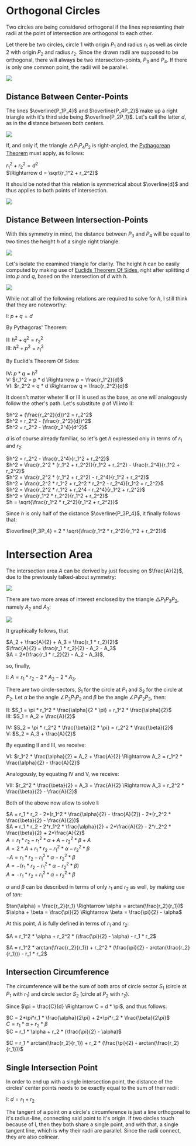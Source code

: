 # Orthogonal Circles

Two circles are being considered orthogonal if the lines representing their radii at the point of intersection are orthogonal to each other.

Let there be two circles, circle $1$ with origin $P_1$ and radius $r_1$ as well as circle $2$ with origin $P_2$ and radius $r_2$. Since the drawn radii are supposed to be orthogonal, there will always be two intersection-points, $P_3$ and $P_4$. If there is only one common point, the radii will be parallel.

<img src="/img/orthogonal_circles__1.jpg" class="third-width-image"/>

## Distance Between Center-Points

The lines $\overline{P_1P_4}$ and $\overline{P_4P_2}$ make up a right triangle with it's third side being $\overline{P_2P_1}$. Let's call the latter $d$, as in the $\mathrm{\textbf{d}istance}$ between both centers.

<img src="/img/orthogonal_circles__2.jpg" class="third-width-image"/>

If, and only if, the triangle $\triangle{P_1P_4P_2}$ is right-angled, the [Pythagorean Theorem](pythagorean_theorem.md) must apply, as follows:

$r_1^2 + r_2^2 = d^2$<br>
$\Rightarrow d = \sqrt{r_1^2 + r_2^2}$

It should be noted that this relation is symmetrical about $\overline{d}$ and thus applies to both points of intersection.

<img src="/img/orthogonal_circles__3.jpg" class="third-width-image"/>

## Distance Between Intersection-Points

With this symmetry in mind, the distance between $P_3$ and $P_4$ will be equal to two times the height $h$ of a single right triangle.

<img src="/img/orthogonal_circles__4.jpg" class="third-width-image"/>

Let's isolate the examined triangle for clarity. The height $h$ can be easily computed by making use of [Euclids Theorem Of Sides](euclids_theorem_of_sides.md), right after splitting $d$ into $p$ and $q$, based on the intersection of $d$ with $h$.

<img src="/img/orthogonal_circles__5.jpg" class="third-width-image"/>

While not all of the following relations are required to solve for $h$, I still think that they are noteworthy:

$\mathrm{I}$: $p + q = d$<br>

By Pythagoras' Theorem:

$\mathrm{II}$: $h^2 + q^2 = r_2^2$<br>
$\mathrm{III}$: $h^2 + p^2 = r_1^2$

By Euclid's Theorem Of Sides:

$\mathrm{IV}$: $p * q = h^2$<br>
$\mathrm{V}$: $r_1^2 = p * d \Rightarrow p = \frac{r_1^2}{d}$<br>
$\mathrm{VI}$: $r_2^2 = q * d \Rightarrow q = \frac{r_2^2}{d}$

It doesn't matter wheter $\mathrm{II}$ or $\mathrm{III}$ is used as the base, as one will analogously follow the other's path. Let's substitute $q$ of $\mathrm{VI}$ into $\mathrm{II}$:

$h^2 + (\frac{r_2^2}{d})^2 = r_2^2$<br>
$h^2 = r_2^2 - (\frac{r_2^2}{d})^2$<br>
$h^2 = r_2^2 - \frac{r_2^4}{d^2}$

$d$ is of course already familiar, so let's get $h$ expressed only in terms of $r_1$ and $r_2$:

$h^2 = r_2^2 - \frac{r_2^4}{r_1^2 + r_2^2}$<br>
$h^2 = \frac{r_2^2 * (r_1^2 + r_2^2)}{r_1^2 + r_2^2} - \frac{r_2^4}{r_1^2 + r_2^2}$<br>
$h^2 = \frac{r_2^2 * (r_1^2 + r_2^2) - r_2^4}{r_1^2 + r_2^2}$<br>
$h^2 = \frac{r_2^2 * r_1^2 + r_2^2 * r_2^2 - r_2^4}{r_1^2 + r_2^2}$<br>
$h^2 = \frac{r_2^2 * r_1^2 + r_2^4 - r_2^4}{r_1^2 + r_2^2}$<br>
$h^2 = \frac{r_1^2 * r_2^2}{r_1^2 + r_2^2}$<br>
$h = \sqrt{\frac{r_1^2 * r_2^2}{r_1^2 + r_2^2}}$

Since $h$ is only half of the distance $\overline{P_3P_4}$, it finally follows that:

$\overline{P_3P_4} = 2 * \sqrt{\frac{r_1^2 * r_2^2}{r_1^2 + r_2^2}}$

# Intersection Area

The intersection area $A$ can be derived by just focusing on $\frac{A}{2}$, due to the previously talked-about symmetry:

<img src="/img/orthogonal_circles__6.jpg" class="third-width-image"/>

There are two more areas of interest enclosed by the triangle $\triangle{P_1P_3P_2}$, namely $A_2$ and $A_3$:

<img src="/img/orthogonal_circles__7.jpg" class="third-width-image"/>

It graphically follows, that

$A_2 + \frac{A}{2} + A_3 = \frac{r_1 * r_2}{2}$<br>
$\frac{A}{2} = \frac{r_1 * r_2}{2} - A_2 - A_3$<br>
$A = 2*(\frac{r_1 * r_2}{2} - A_2 - A_3)$,

so, finally,

$\mathrm{I}$: $A = r_1 * r_2 - 2*A_2 - 2*A_3$.

There are two circle-sectors, $S_1$ for the circle at $P_1$ and $S_2$ for the circle at $P_2$. Let $\alpha$ be the angle $\angle{P_3P_1P_2}$ and $\beta$ be the angle $\angle{P_1P_2P_3}$, then:

$\mathrm{II}$: $S_1 = \pi * r_1^2 * \frac{\alpha}{2 * \pi} = r_1^2 * \frac{\alpha}{2}$<br>
$\mathrm{III}$: $S_1 = A_2 + \frac{A}{2}$

$\mathrm{IV}$: $S_2 = \pi * r_2^2 * \frac{\beta}{2 * \pi} = r_2^2 * \frac{\beta}{2}$<br>
$\mathrm{V}$: $S_2 = A_3 + \frac{A}{2}$

By equating $\mathrm{II}$ and $\mathrm{III}$, we receive:

$\mathrm{VI}$: $r_1^2 * \frac{\alpha}{2} = A_2 + \frac{A}{2} \Rightarrow A_2 = r_1^2 * \frac{\alpha}{2} - \frac{A}{2}$

Analogously, by equating $\mathrm{IV}$ and $\mathrm{V}$, we receive:

$\mathrm{VII}$: $r_2^2 * \frac{\beta}{2} = A_3 + \frac{A}{2} \Rightarrow A_3 = r_2^2 * \frac{\beta}{2} - \frac{A}{2}$

Both of the above now allow to solve $\mathrm{I}$:

$A = r_1 * r_2 - 2*(r_1^2 * \frac{\alpha}{2} - \frac{A}{2}) - 2*(r_2^2 * \frac{\beta}{2} - \frac{A}{2})$<br>
$A = r_1 * r_2 - 2*r_1^2 * \frac{\alpha}{2} + 2*\frac{A}{2} - 2*r_2^2 * \frac{\beta}{2} + 2*\frac{A}{2}$<br>
$A = r_1 * r_2 - r_1^2 * \alpha + A - r_2^2 * \beta + A$<br>
$A = 2*A + r_1 * r_2 - r_1^2 * \alpha - r_2^2 * \beta$<br>
$-A = r_1 * r_2 - r_1^2 * \alpha - r_2^2 * \beta$<br>
$A = -(r_1 * r_2 - r_1^2 * \alpha - r_2^2 * \beta)$<br>
$A = -r_1 * r_2 + r_1^2 * \alpha + r_2^2 * \beta$<br>

$\alpha$ and $\beta$ can be described in terms of only $r_1$ and $r_2$ as well, by making use of $tan$:

$tan(\alpha) = \frac{r_2}{r_1} \Rightarrow \alpha = arctan(\frac{r_2}{r_1})$<br>
$\alpha + \beta = \frac{\pi}{2} \Rightarrow \beta = \frac{\pi}{2} - \alpha$

At this point, $A$ is fully defined in terms of $r_1$ and $r_2$:

$A = r_1^2 * \alpha + r_2^2 * (\frac{\pi}{2} - \alpha) - r_1 * r_2$

$A = r_1^2 * arctan(\frac{r_2}{r_1}) + r_2^2 * (\frac{\pi}{2} - arctan(\frac{r_2}{r_1})) - r_1 * r_2$

## Intersection Circumference

The circumference will be the sum of both arcs of circle sector $S_1$ (circle at $P_1$ with $r_1$) and circle sector $S_2$ (circle at $P_2$ with $r_2$).

Since $\pi = \frac{C}{d} \Rightarrow C = d * \pi$, and thus follows:

$C = 2*\pi*r_1 * \frac{\alpha}{2\pi} + 2*\pi*r_2 * \frac{\beta}{2\pi}$<br>
$C = r_1 * \alpha + r_2 * \beta$<br>
$C = r_1 * \alpha + r_2 * (\frac{\pi}{2} - \alpha)$

$C = r_1 * arctan(\frac{r_2}{r_1}) + r_2 * (\frac{\pi}{2} - arctan(\frac{r_2}{r_1}))$<br>

## Single Intersection Point

In order to end up with a single intersection point, the distance of the circles' center points needs to be exactly equal to the sum of their radii:

$\mathrm{I}$: $d = r_1 + r_2$

The tangent of a point on a circle's circumference is just a line orthogonal to it's radius-line, connecting said point to it's origin. If two circles touch because of $\mathrm{I}$, then they both share a single point, and with that, a single tangent line, which is why their radii are parallel. Since the radii connect, they are also colinear.